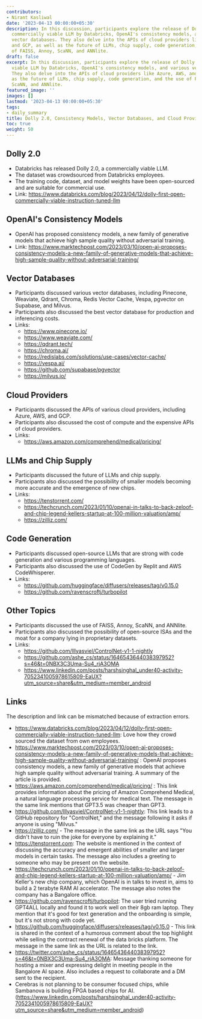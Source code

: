 ```yaml
---
contributors:
- Nirant Kasliwal
date: '2023-04-13 00:00:00+05:30'
description: In this discussion, participants explore the release of Dolly 2.0, a
  commercially viable LLM by Databricks, OpenAI's consistency models, and various
  vector databases. They also delve into the APIs of cloud providers like Azure, AWS,
  and GCP, as well as the future of LLMs, chip supply, code generation, and the use
  of FAISS, Annoy, ScaNN, and ANNlite.
draft: false
excerpt: In this discussion, participants explore the release of Dolly 2.0, a commercially
  viable LLM by Databricks, OpenAI's consistency models, and various vector databases.
  They also delve into the APIs of cloud providers like Azure, AWS, and GCP, as well
  as the future of LLMs, chip supply, code generation, and the use of FAISS, Annoy,
  ScaNN, and ANNlite.
featured_image: ''
images: []
lastmod: '2023-04-13 00:00:00+05:30'
tags:
- daily_summary
title: Dolly 2.0, Consistency Models, Vector Databases, and Cloud Providers
toc: true
weight: 50
---
```


## Dolly 2.0
- Databricks has released Dolly 2.0, a commercially viable LLM.
- The dataset was crowdsourced from Databricks employees.
- The training code, dataset, and model weights have been open-sourced and are suitable for commercial use.
- Link: https://www.databricks.com/blog/2023/04/12/dolly-first-open-commercially-viable-instruction-tuned-llm

## OpenAI's Consistency Models
- OpenAI has proposed consistency models, a new family of generative models that achieve high sample quality without adversarial training.
- Link: https://www.marktechpost.com/2023/03/10/open-ai-proposes-consistency-models-a-new-family-of-generative-models-that-achieve-high-sample-quality-without-adversarial-training/

## Vector Databases
- Participants discussed various vector databases, including Pinecone, Weaviate, Qdrant, Chroma, Redis Vector Cache, Vespa, pgvector on Supabase, and Milvus.
- Participants also discussed the best vector database for production and inferencing costs.
- Links: 
  - https://www.pinecone.io/
  - https://www.weaviate.com/
  - https://qdrant.tech/
  - https://chroma.ai/
  - https://redislabs.com/solutions/use-cases/vector-cache/
  - https://vespa.ai/
  - https://github.com/supabase/pgvector
  - https://milvus.io/

## Cloud Providers
- Participants discussed the APIs of various cloud providers, including Azure, AWS, and GCP.
- Participants also discussed the cost of compute and the expensive APIs of cloud providers.
- Links: 
  - https://aws.amazon.com/comprehend/medical/pricing/

## LLMs and Chip Supply
- Participants discussed the future of LLMs and chip supply.
- Participants also discussed the possibility of smaller models becoming more accurate and the emergence of new chips.
- Links: 
  - https://tenstorrent.com/
  - https://techcrunch.com/2023/01/10/openai-in-talks-to-back-zeloof-and-chip-legend-kellers-startup-at-100-million-valuation/amp/
  - https://zilliz.com/

## Code Generation
- Participants discussed open-source LLMs that are strong with code generation and various programming languages.
- Participants also discussed the use of CodeGen by Replit and AWS CodeWhisperer.
- Links: 
  - https://github.com/huggingface/diffusers/releases/tag/v0.15.0
  - https://github.com/ravenscroftj/turbopilot

## Other Topics
- Participants discussed the use of FAISS, Annoy, ScaNN, and ANNlite.
- Participants also discussed the possibility of open-source ISAs and the moat for a company lying in proprietary datasets.
- Links: 
  - https://github.com/lllyasviel/ControlNet-v1-1-nightly
  - https://github.com/ashe_cs/status/1646543644038397952?s=46&t=0NBX3C3Uma-Su4_rjA3OMA
  - https://www.linkedin.com/posts/harshsinghal_under40-activity-7052341005978615809-EaUX?utm_source=share&utm_medium=member_android

## Links
The description and link can be mismatched because of extraction errors.

- https://www.databricks.com/blog/2023/04/12/dolly-first-open-commercially-viable-instruction-tuned-llm: Love how they crowd sourced the dataset from own employees.
- https://www.marktechpost.com/2023/03/10/open-ai-proposes-consistency-models-a-new-family-of-generative-models-that-achieve-high-sample-quality-without-adversarial-training/ : OpenAI proposes consistency models, a new family of generative models that achieve high sample quality without adversarial training. A summary of the article is provided.
- https://aws.amazon.com/comprehend/medical/pricing/ : This link provides information about the pricing of Amazon Comprehend Medical, a natural language processing service for medical text. The message in the same link mentions that GPT3.5 was cheaper than GPT3.
- https://github.com/lllyasviel/ControlNet-v1-1-nightly: This link leads to a GitHub repository for "ControlNet," and the message following it asks if anyone is using "Milvus."
- https://zilliz.com/ - The message in the same link as the URL says "You didn't have to ruin the joke for everyone by explaining it."
- https://tenstorrent.com: The website is mentioned in the context of discussing the accuracy and emergent abilities of smaller and larger models in certain tasks. The message also includes a greeting to someone who may be present on the website.
- https://techcrunch.com/2023/01/10/openai-in-talks-to-back-zeloof-and-chip-legend-kellers-startup-at-100-million-valuation/amp/ - Jim Keller's new chip company, which OpenAI is in talks to invest in, aims to build a 2 terabyte RAM AI accelerator. The message also notes the company has a Bangalore office.
- https://github.com/ravenscroftj/turbopilot: The user tried running GPT4ALL locally and found it to work well on their 8gb ram laptop. They mention that it's good for text generation and the onboarding is simple, but it's not strong with code yet.
- https://github.com/huggingface/diffusers/releases/tag/v0.15.0 - This link is shared in the context of a humorous comment about the top highlight while selling the contract renewal of the data bricks platform. The message in the same link as the URL is related to the link.
- https://twitter.com/ashe_cs/status/1646543644038397952?s=46&t=0NBX3C3Uma-Su4_rjA3OMA: Message thanking someone for hosting a mixer and expressing delight in meeting people in the Bangalore AI space. Also includes a request to collaborate and a DM sent to the recipient.
- Cerebras is not planning to be consumer focused chips, while Sambanova is building FPGA based chips for AI. (https://www.linkedin.com/posts/harshsinghal_under40-activity-7052341005978615809-EaUX?utm_source=share&utm_medium=member_android)